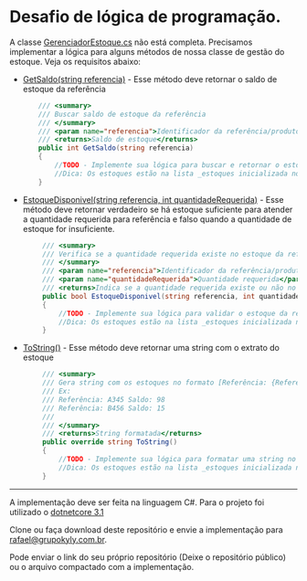 # Desafio de lógica de programação.

A classe [GerenciadorEstoque.cs](https://github.com/grupokyly/TesteDeveloper/blob/master/TesteDeveloper/GerenciadorEstoque.cs) não está completa. 
Precisamos implementar a lógica para alguns métodos de nossa classe de gestão do estoque. Veja os requisitos abaixo:

- [GetSaldo(string referencia)](https://github.com/grupokyly/TesteDeveloper/blob/master/TesteDeveloper/GerenciadorEstoque.cs#L41) - Esse método deve retornar o saldo de estoque da referência
 ```cs
        /// <summary>
        /// Buscar saldo de estoque da referência
        /// </summary>
        /// <param name="referencia">Identificador da referência/produto</param>
        /// <returns>Saldo de estoque</returns>
        public int GetSaldo(string referencia)
        {
            //TODO - Implemente sua lógica para buscar e retornar o estoque da referência
            //Dica: Os estoques estão na lista _estoques inicializada no construtor
        }
```


- [EstoqueDisponivel(string referencia, int quantidadeRequerida)](https://github.com/grupokyly/TesteDeveloper/blob/master/TesteDeveloper/GerenciadorEstoque.cs#L31) - Esse método deve retornar verdadeiro se há estoque suficiente para atender a quantidade requerida para referência e falso quando a quantidade de estoque for insuficiente.
```cs
        /// <summary>
        /// Verifica se a quantidade requerida existe no estoque da referência
        /// </summary>
        /// <param name="referencia">Identificador da referência/produto</param>
        /// <param name="quantidadeRequerida">Quantidade requerida</param>
        /// <returns>Indica se a quantidade requerida existe ou não no estoque</returns>
        public bool EstoqueDisponivel(string referencia, int quantidadeRequerida)
        {
            //TODO - Implemente sua lógica para validar o estoque da referência contra a quantidade requerida
            //Dica: Os estoques estão na lista _estoques inicializada no construtor
        }
```

- [ToString()](https://github.com/grupokyly/TesteDeveloper/blob/master/TesteDeveloper/GerenciadorEstoque.cs#L53) - Esse método deve retornar uma string com o extrato do estoque
```cs
        /// <summary>
        /// Gera string com os estoques no formato [Referência: {Referencia} Saldo: {SaldoEstoque}] com uma linha para cada referência
        /// Ex: 
        /// Referência: A345 Saldo: 98
        /// Referência: B456 Saldo: 15
        /// 
        /// </summary>
        /// <returns>String formatada</returns>
        public override string ToString()
        {
            //TODO - Implemente sua lógica para formatar uma string no formato esperado
            //Dica: Os estoques estão na lista _estoques inicializada no construtor
        }
```

<hr/>

A implementação deve ser feita na linguagem C#. Para o projeto foi utilizado o [dotnetcore 3.1](https://dotnet.microsoft.com/download)

Clone ou faça download deste repositório e envie a implementação para [rafael@grupokyly.com.br](mailto:rafael@grupokyly.com.br?subject=Teste%20Developer%20Grupo%20Kyly). 

Pode enviar o link do seu próprio repositório (Deixe o repositório público) ou o arquivo compactado com a implementação.
